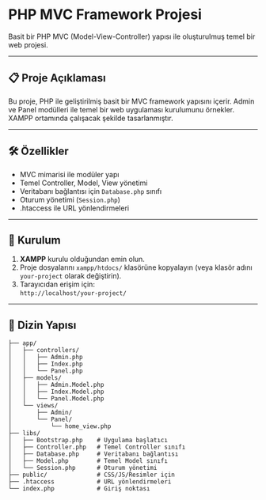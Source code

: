 # PHP MVC Framework Projesi

Basit bir PHP MVC (Model-View-Controller) yapısı ile oluşturulmuş temel bir web projesi.

---

## 📋 Proje Açıklaması
Bu proje, PHP ile geliştirilmiş basit bir MVC framework yapısını içerir. Admin ve Panel modülleri ile temel bir web uygulaması kurulumunu örnekler. XAMPP ortamında çalışacak şekilde tasarlanmıştır.

---

## 🛠️ Özellikler
- MVC mimarisi ile modüler yapı
- Temel Controller, Model, View yönetimi
- Veritabanı bağlantısı için `Database.php` sınıfı
- Oturum yönetimi (`Session.php`)
- .htaccess ile URL yönlendirmeleri

---

## 🚀 Kurulum
1. **XAMPP** kurulu olduğundan emin olun.
2. Proje dosyalarını `xampp/htdocs/` klasörüne kopyalayın (veya klasör adını `your-project` olarak değiştirin).
3. Tarayıcıdan erişim için:  
   `http://localhost/your-project/`

---

## 📂 Dizin Yapısı
```plaintext
├── app/
│   ├── controllers/
│   │   ├── Admin.php
│   │   ├── Index.php
│   │   └── Panel.php
│   ├── models/
│   │   ├── Admin.Model.php
│   │   ├── Index.Model.php
│   │   └── Panel.Model.php
│   └── views/
│       ├── Admin/
│       └── Panel/
│           └── home_view.php
├── libs/
│   ├── Bootstrap.php    # Uygulama başlatıcı
│   ├── Controller.php   # Temel Controller sınıfı
│   ├── Database.php     # Veritabanı bağlantısı
│   ├── Model.php        # Temel Model sınıfı
│   └── Session.php      # Oturum yönetimi
├── public/              # CSS/JS/Resimler için
├── .htaccess            # URL yönlendirmeleri
└── index.php            # Giriş noktası